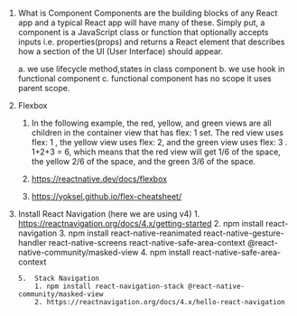 1.  What is Component
    Components are the building blocks of any React app and a typical React app will have many of these.
    Simply put, a component is a JavaScript class or function that optionally accepts inputs i.e. properties(props) and returns a React element that describes how a section of the UI (User Interface) should appear.

    a. we use lifecycle method,states in class component
    b. we use hook in functional component
    c. functional component has no scope it uses parent scope.

2.  Flexbox
    1. In the following example, the red, yellow, and green views are all children in the container view that has flex: 1 set. The red view uses flex: 1 , the yellow view uses flex: 2, and the green view uses flex: 3 . 1+2+3 = 6, which means that the red view will get 1/6 of the space, the yellow 2/6 of the space, and the green 3/6 of the space.

    2. https://reactnative.dev/docs/flexbox
    3. https://yoksel.github.io/flex-cheatsheet/

3.  Install React Navigation (here we are using v4)
        1. https://reactnavigation.org/docs/4.x/getting-started
        2. npm install react-navigation
        3. npm install react-native-reanimated react-native-gesture-handler react-native-screens react-native-safe-area-context @react-native-community/masked-view
        4.  npm install react-native-safe-area-context

        5.  Stack Navigation
            1. npm install react-navigation-stack @react-native-community/masked-view
            2. https://reactnavigation.org/docs/4.x/hello-react-navigation

